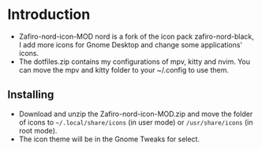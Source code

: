 # Introduction

- Zafiro-nord-icon-MOD nord is a fork of the icon pack zafiro-nord-black, I add more icons for Gnome Desktop and change some applications' icons.
- The dotfiles.zip contains my configurations of mpv, kitty and nvim. You can move the mpv and kitty folder to your ~/.config to use them.

## Installing

   - Download and unzip the Zafiro-nord-icon-MOD.zip and move the folder of icons to `~/.local/share/icons` (in user mode) or `/usr/share/icons` (in root mode).
   - The icon theme will be in the Gnome Tweaks for select.

